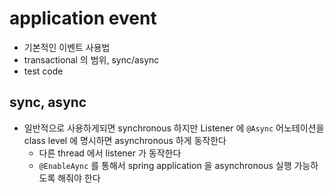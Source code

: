 # application event

- 기본적인 이벤트 사용법
- transactional 의 범위, sync/async
- test code

## sync, async

- 일반적으로 사용하게되면 synchronous 하지만 Listener 에 `@Async` 어노테이션을 class level 에 명시하면 asynchronous 하게 동작한다
  - 다른 thread 에서 listener 가 동작한다
  - `@EnableAync` 를 통해서 spring application 을 asynchronous 실행 가능하도록 해줘야 한다